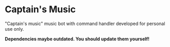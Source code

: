 # Captain's Music

"Captain's music" music bot with command handler developed for personal use only.

**Dependencies maybe outdated. You should update them yourself!**
